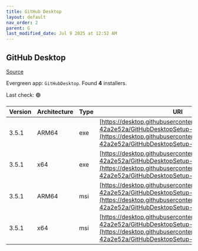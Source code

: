 ```yaml
---
title: GitHub Desktop
layout: default
nav_order: 2
parent: G
last_modified_date: Jul 9 2025 at 12:52 AM
---
```


## GitHub Desktop

[Source](https://desktop.github.com/)

Evergreen app: `GitHubDesktop`. Found **4** installers.

Last check: 🟢

| Version | Architecture | Type | URI                                                                                                                                                                                      |
| ------- | ------------ | ---- | ---------------------------------------------------------------------------------------------------------------------------------------------------------------------------------------- |
| 3.5.1   | ARM64        | exe  | [https://desktop.githubusercontent.com/releases/3.5.1-42a2e52a/GitHubDesktopSetup-arm64.exe](https://desktop.githubusercontent.com/releases/3.5.1-42a2e52a/GitHubDesktopSetup-arm64.exe) |
| 3.5.1   | x64          | exe  | [https://desktop.githubusercontent.com/releases/3.5.1-42a2e52a/GitHubDesktopSetup-x64.exe](https://desktop.githubusercontent.com/releases/3.5.1-42a2e52a/GitHubDesktopSetup-x64.exe)     |
| 3.5.1   | ARM64        | msi  | [https://desktop.githubusercontent.com/releases/3.5.1-42a2e52a/GitHubDesktopSetup-arm64.msi](https://desktop.githubusercontent.com/releases/3.5.1-42a2e52a/GitHubDesktopSetup-arm64.msi) |
| 3.5.1   | x64          | msi  | [https://desktop.githubusercontent.com/releases/3.5.1-42a2e52a/GitHubDesktopSetup-x64.msi](https://desktop.githubusercontent.com/releases/3.5.1-42a2e52a/GitHubDesktopSetup-x64.msi)     |
